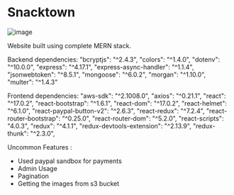 # Snacktown
![image](https://user-images.githubusercontent.com/68532159/181035300-cae26876-7736-469b-bc54-85841f7c3d57.png)

Website built using complete MERN stack.

Backend dependencies:
    "bcryptjs": "^2.4.3",
    "colors": "^1.4.0",
    "dotenv": "^10.0.0",
    "express": "^4.17.1",
    "express-async-handler": "^1.1.4",
    "jsonwebtoken": "^8.5.1",
    "mongoose": "^6.0.2",
    "morgan": "^1.10.0",
    "multer": "^1.4.3"
    
Frontend dependencies:
    "aws-sdk": "^2.1008.0",
    "axios": "^0.21.1",
    "react": "^17.0.2",
    "react-bootstrap": "^1.6.1",
    "react-dom": "^17.0.2",
    "react-helmet": "^6.1.0",
    "react-paypal-button-v2": "^2.6.3",
    "react-redux": "^7.2.4",
    "react-router-bootstrap": "^0.25.0",
    "react-router-dom": "^5.2.0",
    "react-scripts": "4.0.3",
    "redux": "^4.1.1",
    "redux-devtools-extension": "^2.13.9",
    "redux-thunk": "^2.3.0",
    
Uncommon Features :
- Used paypal sandbox for payments
- Admin Usage
- Pagination
- Getting the images from s3 bucket
